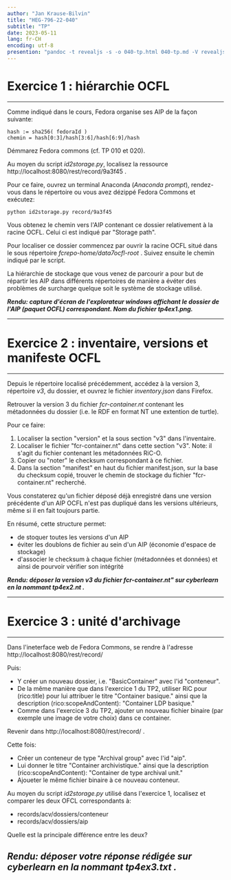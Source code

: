 ```yaml
---
author: "Jan Krause-Bilvin"
title: "HEG-796-22-040"
subtitle: "TP"
date: 2023-05-11
lang: fr-CH
encoding: utf-8
presention: "pandoc -t revealjs -s -o 040-tp.html 040-tp.md -V revealjs-url=reveal.js -V theme=white --katex; pandoc -t html5 -o 040-tp.pdf 040-tp.md"
---
```


# Exercice 1 : hiérarchie OCFL

---

Comme indiqué dans le cours, Fedora organise ses AIP de la façon suivante:

```
hash := sha256( fedoraId )
chemin = hash[0:3]/hash[3:6]/hash[6:9]/hash
```

Démmarez Fedora commons (cf. TP 010 et 020).

Au moyen du script *id2storage.py*, localisez la ressource http://localhost:8080/rest/record/9a3f45  .

Pour ce faire, ouvrez un terminal Anaconda (*Anaconda prompt*), rendez-vous dans le répertoire ou vous avez dézippé Fedora Commons et exécutez:

```
python id2storage.py record/9a3f45 
```

Vous obtenez le chemin vers l'AIP contenant ce dossier relativement à la racine OCFL. Celui ci est indiqué par "Storage path".

Pour localiser ce dossier commencez par ouvrir la racine OCFL situé dans le sous répertoire *fcrepo-home/data7ocfl-root* . Suivez ensuite le chemin indiqué par le script.

La hiérarchie de stockage que vous venez de parcourir a pour but de répartir les AIP dans différents répertoires de manière a évéter des problèmes de surcharge quelque soit le système de stockage utilisé.

***Rendu: capture d'écran de l'explorateur windows affichant le dossier de l'AIP (paquet OCFL) correspondant. Nom du fichier tp4ex1.png.***

---

# Exercice 2 : inventaire, versions et manifeste OCFL

---

Depuis le répertoire localisé précédemment, accédez à la version 3, répertoire *v3*, du dossier, et ouvrez le fichier *inventory.json* dans Firefox.

Retrouver  la version 3 du fichier *fcr-container.nt* contenant les métadonnées du dossier (i.e. le RDF en format NT une extention de turtle).

Pour ce faire:

1. Localiser la section "version" et la sous section "v3" dans l'inventaire.
2. Localiser le fichier "fcr-container.nt" dans cette section "v3". Note: il s'agit du fichier contenant les métadonnées RiC-O.
3. Copier ou "noter" le checksum correspondant à ce fichier.
4. Dans la section "manifest" en haut du fichier manifest.json, sur la base du checksum copié, trouver le chemin de stockage du fichier "fcr-container.nt" recherché.

Vous constaterez qu'un fichier déposé déjà enregistré dans une version précédente d'un AIP OCFL n'est pas dupliqué dans les versions ultérieurs, même si il en fait toujours partie.

En résumé, cette structure permet:
* de stoquer toutes les versions d'un AIP
* éviter les doublons de fichier au sein d'un AIP (économie d'espace de stockage) 
* d'associer le checksum à chaque fichier (métadonnées et données) et ainsi de pourvoir vérifier son intégrité 

***Rendu: déposer la version v3 du fichier fcr-container.nt" sur cyberlearn en la nommant tp4ex2.nt .***

---


# Exercice 3 : unité d'archivage

---

Dans l'ineterface web de Fedora Commons, se rendre à l'adresse http://localhost:8080/rest/record/

Puis:

* Y créer un nouveau dossier, i.e. "BasicContainer" avec l'id "conteneur". 
* De la même manière que dans l'exercice 1 du TP2, utiliser RiC pour (rico:title) pour lui attribuer le titre "Container basique." ainsi que la description (rico:scopeAndContent): "Container LDP basique." 
* Comme dans l'exercice 3 du TP2, ajouter un nouveau fichier binaire (par exemple une image de votre choix) dans ce container.

Revenir dans http://localhost:8080/rest/record/ .

Cette fois:

* Créer un conteneur de type "Archival group" avec l'id "aip".
* Lui donner le titre "Container archivistique." ainsi que la description (rico:scopeAndContent): "Container de type archival unit." 
* Ajoueter le même fichier binaire à ce nouveau conteneur.

Au moyen du script *id2storage.py* utilisé dans l'exercice 1, localisez et comparer les deux OFCL correspondants à:

* records/acv/dossiers/conteneur
* records/acv/dossiers/aip 

Quelle est la principale différence entre les deux? 

***Rendu: déposer votre réponse rédigée sur cyberlearn en la nommant tp4ex3.txt .***
---

